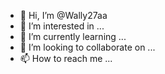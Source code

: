 - 👋 Hi, I’m @Wally27aa
- 👀 I’m interested in ...
- 🌱 I’m currently learning ...
- 💞️ I’m looking to collaborate on ...
- 📫 How to reach me ...

<!---
Wally27aa/Wally27aa is a ✨ special ✨ repository because its `README.md` (this file) appears on your GitHub profile.
You can click the Preview link to take a look at your changes.
--->
